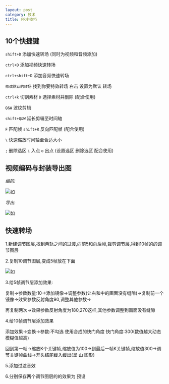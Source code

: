 ```yaml
---
layout: post
category: 技术
title: PR小技巧
---
```

## 10个快捷键
`shift+D` 添加快速转场 (同时为视频和音频添加)

`ctrl+D`  添加视频快速转场

`ctrl+shift+D`  添加音频快速转场

`修改默认的转场` 找到你要特效转场 右击  设置为默认 转场

`ctrl+k` 切割素材  `D` 选择素材并删除 (配合使用)

`Q&W` 波纹剪辑

`shift+Q&W` 延长剪辑至时间轴

`F` 匹配帧   `shift+R` 反向匹配帧 (配合使用)

`\` 快速缩放时间轴至合适大小

`;` 删除选区  `i` 入点 `o` 出点  (设置选区 删除选区 配合使用)

## 视频编码与封装导出图
*编码:*

![如](http://oi2atwmcz.bkt.clouddn.com/%E7%BC%96%E7%A0%812.jpeg)

*导出:*

![如](http://oi2atwmcz.bkt.clouddn.com/%E7%BC%96%E7%A0%81.jpeg)


## 快速转场
1.新建调节图层,找到两轨之间的过渡,向前5和向后帧,裁剪调节层,得到10帧的的调节图层

2.复制10调节图层,变成5帧放在下面

![如](http://oi2atwmcz.bkt.clouddn.com/%E8%B0%83%E8%8A%82%E5%9B%BE%E5%B1%82.png)

3.给5帧调节层添加效果:

复制->参数数量:10->添加镜像->调整参数(让右和中的画面没有缝隙)->复制前一个镜像->效果参数反射角度90,调整其他参数->

再复制两次->效果参数反射角度为180,270这样,其他参数调整到画面没有缝隙

4.给10帧调节层添加效果

添加效果->变换->参数:不勾选 使用合成的快门角度 快门角度:300(数值越大动态模糊值越高)

回到第一帧->缩放K个关键帧,缩放值为100->到最后一帧K关键帧,缩放值300->调节关键帧曲线->开头结尾缓入缓出(呈 山 图形)

5.添加过渡音效

6.分别保存两个调节图层的的效果为 预设
